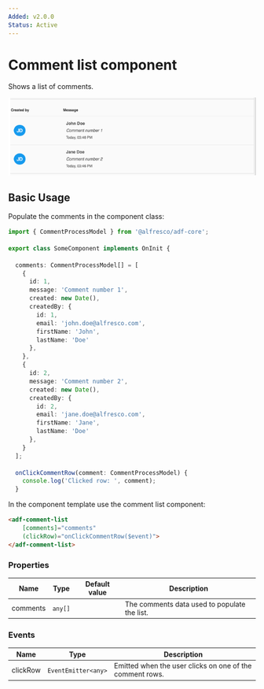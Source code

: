 ```yaml
---
Added: v2.0.0
Status: Active
---
```

# Comment list component

Shows a list of comments.

![ADF Comment List](../docassets/images/adf-comment-list.png)

## Basic Usage

Populate the comments in the component class:

```ts
import { CommentProcessModel } from '@alfresco/adf-core';

export class SomeComponent implements OnInit {

  comments: CommentProcessModel[] = [
    {
      id: 1,
      message: 'Comment number 1',
      created: new Date(),
      createdBy: {
        id: 1,
        email: 'john.doe@alfresco.com',
        firstName: 'John',
        lastName: 'Doe'
      },
    },
    {
      id: 2,
      message: 'Comment number 2',
      created: new Date(),
      createdBy: {
        id: 2,
        email: 'jane.doe@alfresco.com',
        firstName: 'Jane',
        lastName: 'Doe'
      },
    }
  ];
    
  onClickCommentRow(comment: CommentProcessModel) {
    console.log('Clicked row: ', comment);
  }
```

In the component template use the comment list component:

```html
<adf-comment-list 
    [comments]="comments"
    (clickRow)="onClickCommentRow($event)">
</adf-comment-list>        
```

### Properties

| Name | Type | Default value | Description |
| ---- | ---- | ------------- | ----------- |
| comments | `any[]` |  | The comments data used to populate the list.  |

### Events

| Name | Type | Description |
| ---- | ---- | ----------- |
| clickRow | `EventEmitter<any>` | Emitted when the user clicks on one of the comment rows. |

